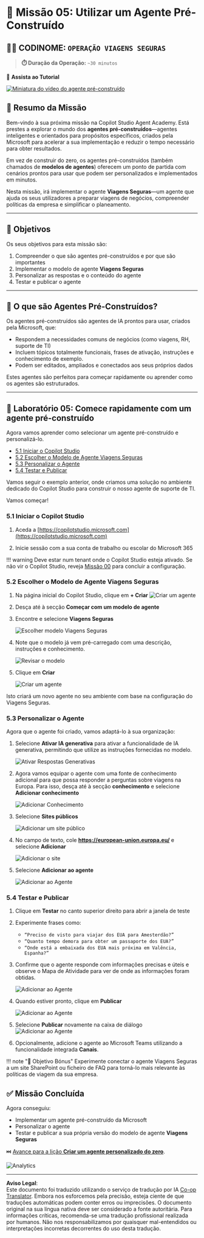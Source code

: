 <!--
CO_OP_TRANSLATOR_METADATA:
{
  "original_hash": "8e2c64a7f9303e58329ec8bb468c80b4",
  "translation_date": "2025-10-18T02:43:05+00:00",
  "source_file": "docs/recruit/05-using-prebuilt-agents/README.md",
  "language_code": "pt"
}
-->
# 🧰 Missão 05: Utilizar um Agente Pré-Construído  

## 🕵️‍♂️ CODINOME: `OPERAÇÃO VIAGENS SEGURAS`

> **⏱️ Duração da Operação:** `~30 minutos`

🎥 **Assista ao Tutorial**

[![Miniatura do vídeo do agente pré-construído](../../../../../translated_images/video-thumbnail.234ee62d2e4e837a7401776b5f092e5d5819f46a2e2859a92654b38f1381789f.pt.jpg)](https://www.youtube.com/watch?v=NmXsx8WjWuM "Assista ao tutorial no YouTube")

## 🎯 Resumo da Missão

Bem-vindo à sua próxima missão na Copilot Studio Agent Academy. Está prestes a explorar o mundo dos **agentes pré-construídos**—agentes inteligentes e orientados para propósitos específicos, criados pela Microsoft para acelerar a sua implementação e reduzir o tempo necessário para obter resultados.

Em vez de construir do zero, os agentes pré-construídos (também chamados de **modelos de agentes**) oferecem um ponto de partida com cenários prontos para usar que podem ser personalizados e implementados em minutos.

Nesta missão, irá implementar o agente **Viagens Seguras**—um agente que ajuda os seus utilizadores a preparar viagens de negócios, compreender políticas da empresa e simplificar o planeamento.

---

## 🧭 Objetivos

Os seus objetivos para esta missão são:

1. Compreender o que são agentes pré-construídos e por que são importantes  
1. Implementar o modelo de agente **Viagens Seguras**  
1. Personalizar as respostas e o conteúdo do agente  
1. Testar e publicar o agente  

---

## 🧠 O que são Agentes Pré-Construídos?

Os agentes pré-construídos são agentes de IA prontos para usar, criados pela Microsoft, que:

- Respondem a necessidades comuns de negócios (como viagens, RH, suporte de TI)
- Incluem tópicos totalmente funcionais, frases de ativação, instruções e conhecimento de exemplo.
- Podem ser editados, ampliados e conectados aos seus próprios dados

Estes agentes são perfeitos para começar rapidamente ou aprender como os agentes são estruturados.

---

## 🧪 Laboratório 05: Comece rapidamente com um agente pré-construído

Agora vamos aprender como selecionar um agente pré-construído e personalizá-lo.

- [5.1 Iniciar o Copilot Studio](../../../../../docs/recruit/05-using-prebuilt-agents)
- [5.2 Escolher o Modelo de Agente Viagens Seguras](../../../../../docs/recruit/05-using-prebuilt-agents)
- [5.3 Personalizar o Agente](../../../../../docs/recruit/05-using-prebuilt-agents)
- [5.4 Testar e Publicar](../../../../../docs/recruit/05-using-prebuilt-agents)

Vamos seguir o exemplo anterior, onde criamos uma solução no ambiente dedicado do Copilot Studio para construir o nosso agente de suporte de TI.

Vamos começar!

### 5.1 Iniciar o Copilot Studio

1. Aceda a [https://copilotstudio.microsoft.com](https://copilotstudio.microsoft.com)

1. Inicie sessão com a sua conta de trabalho ou escolar do Microsoft 365

!!! warning
    Deve estar num tenant onde o Copilot Studio esteja ativado. Se não vir o Copilot Studio, reveja [Missão 00](../00-course-setup/README.md) para concluir a configuração.

### 5.2 Escolher o Modelo de Agente Viagens Seguras

1. Na página inicial do Copilot Studio, clique em **+ Criar**
    ![Criar um agente](../../../../../translated_images/create.ef22dd3e758823e9f17d69ef07c7db6fef8cbc00dd944ac65842bd3bd9f16efd.pt.png)

1. Desça até à secção **Começar com um modelo de agente**

1. Encontre e selecione **Viagens Seguras**

    ![Escolher modelo Viagens Seguras](../../../../../translated_images/choose_template.01c90e72076da7f14a9c93120dec6932b57a109a506823dd3b195d8f610afb07.pt.png)

1. Note que o modelo já vem pré-carregado com uma descrição, instruções e conhecimento.

    ![Revisar o modelo](../../../../../translated_images/template-setup.0b2f5a8dd8c3e7e305d24461df3065a4ec435d3300df75287891830a9b91b974.pt.png)

1. Clique em **Criar**

    ![Criar um agente](../../../../../translated_images/create-agent-setup.3383d353508b5e33593bd2961c1fbea29568a49868356844ab4cffdad584a655.pt.png)

Isto criará um novo agente no seu ambiente com base na configuração do Viagens Seguras.

### 5.3 Personalizar o Agente

Agora que o agente foi criado, vamos adaptá-lo à sua organização:

1. Selecione **Ativar IA generativa** para ativar a funcionalidade de IA generativa, permitindo que utilize as instruções fornecidas no modelo.

    ![Ativar Respostas Generativas](../../../../../translated_images/gen-answers.7e91d692123771a60b0b944956472a1323857f61ffa2c32231f12eeb9bec341c.pt.png)

1. Agora vamos equipar o agente com uma fonte de conhecimento adicional para que possa responder a perguntas sobre viagens na Europa. Para isso, desça até à secção **conhecimento** e selecione **Adicionar conhecimento**

    ![Adicionar Conhecimento](../../../../../translated_images/knowledge.d85f70ad6cffe8700b2f33f76633c1c37ce45a960a33e42b3b48eca2759449b5.pt.png)

1. Selecione **Sites públicos**

    ![Adicionar um site público](../../../../../translated_images/public-website.cb547b2284c409058bbe7e0a46e503f2368911b0781eec530b9ae63cd174e0b9.pt.png)

1. No campo de texto, cole **<https://european-union.europa.eu/>** e selecione **Adicionar**

    ![Adicionar o site](../../../../../translated_images/paste-add.bb80b0f0f9bcd47dfbf00ebcb0a5386fa892be795c2eee74a8348c0d2a6ab5ae.pt.png)

1. Selecione **Adicionar ao agente**

    ![Adicionar ao Agente](../../../../../translated_images/add-to-agent.f139c87c5a79ddaa1eef244a93f76c6451c1374dbbf189c23ce24c49a65d6073.pt.png)

### 5.4 Testar e Publicar

1. Clique em **Testar** no canto superior direito para abrir a janela de teste  

1. Experimente frases como:

    - `“Preciso de visto para viajar dos EUA para Amesterdão?”`
    - `“Quanto tempo demora para obter um passaporte dos EUA?”`
    - `“Onde está a embaixada dos EUA mais próxima em Valência, Espanha?”`

1. Confirme que o agente responde com informações precisas e úteis e observe o Mapa de Atividade para ver de onde as informações foram obtidas.

    ![Adicionar ao Agente](../../../../../translated_images/response-passport.e91b05c561f49cf5edbbdc6d7a61fffdcc4ad3d413bd17b09cca3f521a578be8.pt.png)

1. Quando estiver pronto, clique em **Publicar**

    ![Adicionar ao Agente](../../../../../translated_images/publish-1.0685cfdf10e365ee58a8d0160c5bab81aef8fa5fbd2eb65535d568f611532637.pt.png)

1. Selecione **Publicar** novamente na caixa de diálogo
    ![Adicionar ao Agente](../../../../../translated_images/publish-2.9c3964d72347088eeaaf8c137921d5b67c9962bce0ad067f89e8999f75299aa2.pt.png)

1. Opcionalmente, adicione o agente ao Microsoft Teams utilizando a funcionalidade integrada **Canais**.

!!! note "🧳 Objetivo Bónus"
    Experimente conectar o agente Viagens Seguras a um site SharePoint ou ficheiro de FAQ para torná-lo mais relevante às políticas de viagem da sua empresa.

## ✅ Missão Concluída

Agora conseguiu:

- Implementar um agente pré-construído da Microsoft  
- Personalizar o agente  
- Testar e publicar a sua própria versão do modelo de agente **Viagens Seguras**

⏭️ [Avance para a lição **Criar um agente personalizado do zero**](../06-create-agent-from-conversation/README.md).

<!-- markdownlint-disable-next-line MD033 -->
<img src="https://m365-visitor-stats.azurewebsites.net/agent-academy/recruit/05-using-prebuilt-agents" alt="Analytics" />

---

**Aviso Legal**:  
Este documento foi traduzido utilizando o serviço de tradução por IA [Co-op Translator](https://github.com/Azure/co-op-translator). Embora nos esforcemos pela precisão, esteja ciente de que traduções automáticas podem conter erros ou imprecisões. O documento original na sua língua nativa deve ser considerado a fonte autoritária. Para informações críticas, recomenda-se uma tradução profissional realizada por humanos. Não nos responsabilizamos por quaisquer mal-entendidos ou interpretações incorretas decorrentes do uso desta tradução.